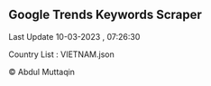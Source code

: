

## Google Trends Keywords Scraper 
 
Last Update 10-03-2023 , 07:26:30

Country List :
VIETNAM.json



© Abdul Muttaqin 
